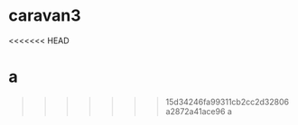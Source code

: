 # caravan3

<<<<<<< HEAD

# a

> > > > > > > 15d34246fa99311cb2cc2d32806a2872a41ace96
> > > > > > > a
